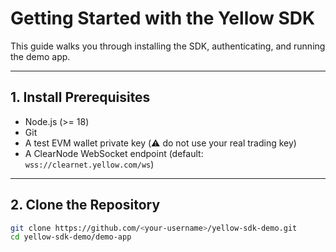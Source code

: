 # Getting Started with the Yellow SDK

This guide walks you through installing the SDK, authenticating, and running the demo app.

---

## 1. Install Prerequisites
- Node.js (>= 18)
- Git
- A test EVM wallet private key (⚠️ do not use your real trading key)
- A ClearNode WebSocket endpoint (default: `wss://clearnet.yellow.com/ws`)

---

## 2. Clone the Repository
```bash
git clone https://github.com/<your-username>/yellow-sdk-demo.git
cd yellow-sdk-demo/demo-app

